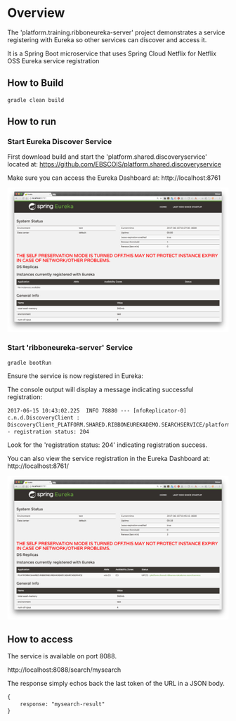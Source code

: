 # Overview
The 'platform.training.ribboneureka-server' project demonstrates a service registering with Eureka so other services can discover and access it.

It is a Spring Boot microservice that uses Spring Cloud Netflix for Netflix OSS Eureka service registration
			  

## How to Build

	gradle clean build
	
## How to run

### Start Eureka Discover Service

First download build and start the 'platform.shared.discoveryservice' located at: https://github.com/EBSCOIS/platform.shared.discoveryservice

Make sure you can access the Eureka Dashboard at: http://localhost:8761

![Eureak Dashboard No Registrations](images/eureka-dashboard-empty.png "Eureka Dashboard - No Registrations")

### Start 'ribboneureka-server' Service

    gradle bootRun
    
Ensure the service is now registered in Eureka:

The console output will display a message indicating successful registration:

    2017-06-15 10:43:02.225  INFO 78880 --- [nfoReplicator-0] c.n.d.DiscoveryClient : DiscoveryClient_PLATFORM.SHARED.RIBBONEUREKADEMO.SEARCHSERVICE/platform.shared.ribboneurekademo.searchservice - registration status: 204
    
Look for the 'registration status: 204' indicating registration success.

You can also view the service registration in the Eureka Dashboard at: http://localhost:8761/

![Eureak Dashboard Registered](images/eureka-dashboard-registered.png "Eureka Dashboard - Shows Registration")

## How to access

The service is available on port 8088.

http://localhost:8088/search/mysearch

The response simply echos back the last token of the URL in a JSON body.

    {
        response: "mysearch-result"
    }
